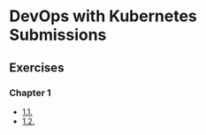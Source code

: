 # DevOps with Kubernetes Submissions

## Exercises

### Chapter 1

- [1.1.](https://github.com/Anh-Duy-Tran/devops-with-kubernetes/tree/1.1/LogOutput)
- [1.2.](https://github.com/Anh-Duy-Tran/devops-with-kubernetes/tree/1.2/TheProject)
